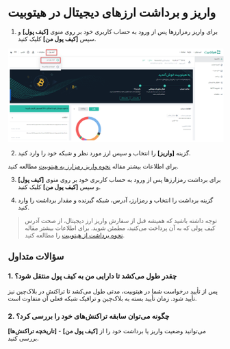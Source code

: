 # واریز و برداشت ارزهای دیجیتال  در هیتوبیت
1. برای واریز رمزارزها پس از ورود به حساب کاربری خود بر روی منوی **[کیف پول]** و سپس **[کیف پول من]** کلیک کنید.

![منو کیف پول در صفحه داشبورد](How-Do-I-DepositWithdraw-Cryptocurrency-on-Hitobit1.png)

2. گزینه **[واریز]** را انتخاب و سپس ارز مورد نظر و شبکه خود را وارد کنید.


 برای اطلاعات بیشتر مقاله [نحوه واریز رمزارز به هیتوبیت](https://github.com/HitoBitCo/FAQDocs/blob/main/Crypto-Deposit-Withdrawal/Crypto-Deposit/How-to-Deposit-Crypto-to-Hitobit/How-to-Deposit-Crypto-to-Hitobit.md) مطالعه کنید.

 3.	برای برداشت رمزارزها پس از ورود به حساب کاربری خود بر روی منوی **[کیف پول]** و سپس **[کیف پول من]** کلیک کنید.

 4. گزینه برداشت را انتخاب و رمزارز، آدرس، شبکه گیرنده و مقدار برداشت را وارد کنید.


> توجه داشته باشید که همیشه قبل از سفارش واریز ارز دیجیتال، از صحت آدرس کیف پولی که به آن پرداخت می‌کنید، مطمئن شوید. برای اطلاعات بیشتر مقاله  [نحوه برداشت از هیتوبیت](https://github.com/HitoBitCo/FAQDocs/blob/main/Crypto-Deposit-Withdrawal/Crypto-Withdrawal/How-to-Withdraw-from-Hitobit/How-to-Withdraw-from-Hitobit.md) را مطالعه کنید.

## سؤالات متداول

### 1.	چقدر طول می‌کشد تا دارایی من به کیف پول منتقل شود؟

پس از تأیید درخواست شما در هیتوبیت، مدتی طول می‌کشد تا تراکنش در بلاک‌چین نیز تأیید شود. زمان تأیید بسته به بلاک‌چین و ترافیک شبکه فعلی آن متفاوت است.

### 2.	چگونه می‌توان سابقه تراکنش‌های خود را بررسی کرد؟

می‌توانید وضعیت واریز یا برداشت خود را از **[کیف پول من]** - **[تاریخچه تراکنش‌ها]** بررسی کنید.


